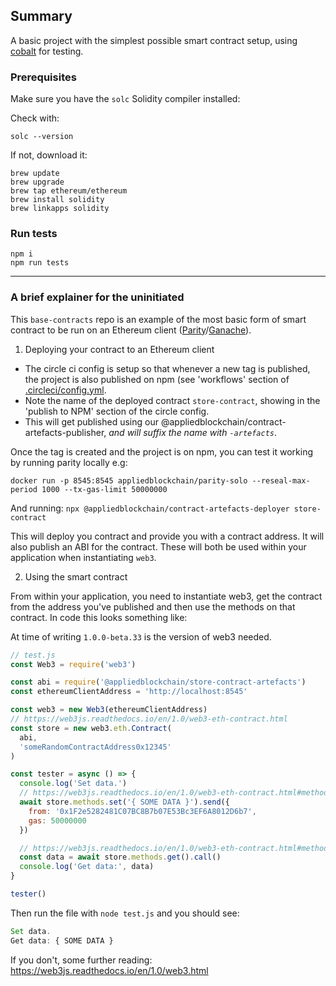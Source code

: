## Summary
A basic project with the simplest possible smart contract setup, using
[cobalt](https://github.com/appliedblockchain/cobalt) for testing.

### Prerequisites

Make sure you have the `solc` Solidity compiler installed:

Check with:
```
solc --version
```

If not, download it:
```
brew update
brew upgrade
brew tap ethereum/ethereum
brew install solidity
brew linkapps solidity
```
### Run tests
```
npm i
npm run tests
```

----------------------------------

### A brief explainer for the uninitiated
This `base-contracts` repo is an example of the most basic form of smart contract
to be run on an Ethereum client ([Parity](https://wiki.parity.io/]/)/[Ganache](http://truffleframework.com/ganache/)).

1. Deploying your contract to an Ethereum client

  - The circle ci config is setup so that whenever a new tag is published, the project is
also published on npm (see 'workflows' section of [.circleci/config.yml](.circleci/config.yml).
  - Note the name of the deployed contract `store-contract`, showing in the 'publish to NPM'
section of the circle config.
  - This will get published using our @appliedblockchain/contract-artefacts-publisher,
_and will suffix the name with `-artefacts`_.

Once the tag is created and the project is on npm, you can test it working by running
parity locally e.g:
```
docker run -p 8545:8545 appliedblockchain/parity-solo --reseal-max-period 1000 --tx-gas-limit 50000000
```

And running: `npx @appliedblockchain/contract-artefacts-deployer store-contract`

This will deploy you contract and provide you with a contract address. It will also publish
an ABI for the contract. These will both be used within your application when instantiating `web3`.

2. Using the smart contract

From within your application, you need to instantiate web3, get the contract from the address
you've published and then use the methods on that contract. In code this looks something like:

At time of writing `1.0.0-beta.33` is the version of web3 needed.

```javascript
// test.js
const Web3 = require('web3')

const abi = require('@appliedblockchain/store-contract-artefacts')
const ethereumClientAddress = 'http://localhost:8545'

const web3 = new Web3(ethereumClientAddress)
// https://web3js.readthedocs.io/en/1.0/web3-eth-contract.html
const store = new web3.eth.Contract(
  abi,
  'someRandomContractAddress0x12345'
)

const tester = async () => {
  console.log('Set data.')
  // https://web3js.readthedocs.io/en/1.0/web3-eth-contract.html#methods-mymethod-send
  await store.methods.set('{ SOME DATA }').send({
    from: '0x1F2e5282481C07BC8B7b07E53Bc3EF6A8012D6b7',
    gas: 50000000
  })

  // https://web3js.readthedocs.io/en/1.0/web3-eth-contract.html#methods-mymethod-call
  const data = await store.methods.get().call()
  console.log('Get data:', data)
}

tester()
```

Then run the file with `node test.js` and you should see:

```javascript
Set data.
Get data: { SOME DATA }
```

If you don't, some further reading: https://web3js.readthedocs.io/en/1.0/web3.html
